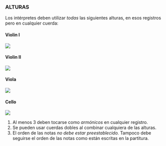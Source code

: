 ### ALTURAS

Los intérpretes deben utilizar *todas* las siguientes alturas, en esos registros pero en cualquier cuerda:

#### Violin I

![](https://fdch.github.io/rdn/example/violini_part.png)

#### Violin II

![](https://fdch.github.io/rdn/example/violinii_part.png)

#### Viola

![](https://fdch.github.io/rdn/example/viola_part.png)

#### Cello

![](https://fdch.github.io/rdn/example/cello_part.png)

1.  Al menos 3 deben tocarse como *armónicos* en cualquier registro.
2.  Se pueden usar cuerdas dobles al combinar cualquiera de las alturas.
3.  El orden de las notas *no debe estar preestablecido.* Tampoco debe seguirse el orden de las notas como están escritas en la partitura.
